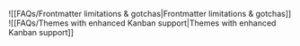 ![[FAQs/Frontmatter limitations & gotchas|Frontmatter limitations & gotchas]]
![[FAQs/Themes with enhanced Kanban support|Themes with enhanced Kanban support]]